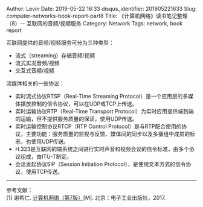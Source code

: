 Author: Levin
Date: 2019-05-22 16:33
disqus_identifier: 201905221633
Slug: computer-networks-book-report-part8
Title: 《计算机网络》读书笔记整理（8）-- 互联网的音频/视频服务
Category: Network
Tags: network, book report

互联网提供的音频/视频服务可分为三种类型：

* 流式（streaming）存储音频/视频
* 流式实况音频/视频
* 交互式音频/视频

流媒体相关的一些协议：

* 实时流式协议RTSP（Real-TIme Streaming Protocol）是一个应用层的多媒体播放控制的信令协议，可以在UDP或TCP上传送。
* 实时运输协议RTP（Real-Time Transport Protocol）为实时应用提供端到端的运输，但不提供服务质量的保证，使用UDP传送。
* 实时运输控制协议RTCP（RTP Control Protocol）是与RTP配合使用的协议，主要功能：服务质量的监视与反馈、媒体间的同步以及多播组中成员的标志，也使用UDP传送。
* H.323是互联网的端系统之间进行实时声音和视频会议的信令标准，由多个协议组成，由ITU-T制定。
* 会话发起协议SIP（Session Initiation Protocol），是使用文本方式的信令协议，使用TCP传送。

---

参考文献：  
[1] 谢希仁. [计算机网络（第7版）](https://www.bicky.me/url.html#https://book.douban.com/subject/26960678/)[M]. 北京：电子工业出版社，2017.

